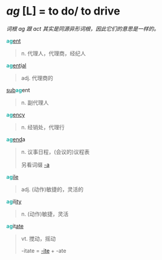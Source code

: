 # _ag_ [L] = to do/ to drive

*词根 _ag_ 跟 _act_ 其实是同源异形词根，因此它们的意思是一样的。*

<b style="color: #20B2AA;">ag</b>[ent](-ent.md)
> n. 代理人，代理商，经纪人

<b style="color: #20B2AA;">ag</b>[ent](-ent.md)i[al](-al.md)
> adj. 代理商的

[sub](sub-.md)<b style="color: #20B2AA;">ag</b>ent
> n. 副代理人

<b style="color: #20B2AA;">ag</b>[ency](-ence.md)
> n. 经销处，代理行

<b style="color: #20B2AA;">ag</b>[end](-end.md)a
> n. 议事日程，(会议的)议程表
>
> 另看词缀 [-a](-a.md)

<b style="color: #20B2AA;">ag</b>[ile](-ile.md)
> adj. (动作)敏捷的，灵活的

<b style="color: #20B2AA;">ag</b>il[ity](-ity.md)
> n. (动作)敏捷，灵活

<b style="color: #20B2AA;">ag</b>it[ate](-ate.md)
> vt. 搅动，摇动
>
> -itate = [-ite](-ite.md) + -ate

